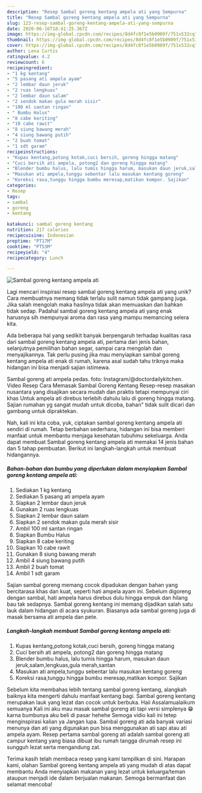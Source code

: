 ```yaml
---
description: "Resep Sambal goreng kentang ampela ati yang Sempurna"
title: "Resep Sambal goreng kentang ampela ati yang Sempurna"
slug: 123-resep-sambal-goreng-kentang-ampela-ati-yang-sempurna
date: 2020-06-16T18:41:25.367Z
image: https://img-global.cpcdn.com/recipes/8d4fc8f1e5b0909f/751x532cq70/sambal-goreng-kentang-ampela-ati-foto-resep-utama.jpg
thumbnail: https://img-global.cpcdn.com/recipes/8d4fc8f1e5b0909f/751x532cq70/sambal-goreng-kentang-ampela-ati-foto-resep-utama.jpg
cover: https://img-global.cpcdn.com/recipes/8d4fc8f1e5b0909f/751x532cq70/sambal-goreng-kentang-ampela-ati-foto-resep-utama.jpg
author: Lena Curtis
ratingvalue: 4.2
reviewcount: 6
recipeingredient:
- "1 kg kentang"
- "5 pasang ati ampela ayam"
- "2 lembar daun jeruk"
- "2 ruas lengkuas"
- "2 lembar daun salam"
- "2 sendok makan gula merah sisir"
- "100 ml santan ringan"
- " Bumbu Halus"
- "8 cabe keriting"
- "10 cabe rawit"
- "8 siung bawang merah"
- "4 siung bawang putih"
- "2 buah tomat"
- "1 sdt garam"
recipeinstructions:
- "Kupas kentang,potong kotak,cuci bersih, goreng hingga matang"
- "Cuci bersih ati ampela, potong2 dan goreng hingga matang"
- "Blender bumbu halus, lalu tumis hingga harum, masukan daun jeruk,salam,lengkuas,gula merah,santan"
- "Masukan ati ampela,tunggu sebentar lalu masukan kentang goreng"
- "Koreksi rasa,tunggu hingga bumbu meresap,matikan kompor. Sajikan"
categories:
- Resep
tags:
- sambal
- goreng
- kentang

katakunci: sambal goreng kentang 
nutrition: 217 calories
recipecuisine: Indonesian
preptime: "PT17M"
cooktime: "PT53M"
recipeyield: "4"
recipecategory: Lunch

---
```



![Sambal goreng kentang ampela ati](https://img-global.cpcdn.com/recipes/8d4fc8f1e5b0909f/751x532cq70/sambal-goreng-kentang-ampela-ati-foto-resep-utama.jpg)

Lagi mencari inspirasi resep sambal goreng kentang ampela ati yang unik? Cara membuatnya memang tidak terlalu sulit namun tidak gampang juga. Jika salah mengolah maka hasilnya tidak akan memuaskan dan bahkan tidak sedap. Padahal sambal goreng kentang ampela ati yang enak harusnya sih mempunyai aroma dan rasa yang mampu memancing selera kita.

Ada beberapa hal yang sedikit banyak berpengaruh terhadap kualitas rasa dari sambal goreng kentang ampela ati, pertama dari jenis bahan, selanjutnya pemilihan bahan segar, sampai cara mengolah dan menyajikannya. Tak perlu pusing jika mau menyiapkan sambal goreng kentang ampela ati enak di rumah, karena asal sudah tahu triknya maka hidangan ini bisa menjadi sajian istimewa.

Sambal goreng ati ampela pedas. foto: Instagram/@doctordailykitchen. Video Resep Cara Memasak Sambal Goreng Kentang Resep-resep masakan nusantara yang disajikan secara mudah dan praktis tetapi mempunyai ciri khas Untuk ampela ati direbus terlebih dahulu lalu di goreng hingga matang. Sajian rumahan yg sangat mudah untuk dicoba, bahan&#34; tidak sulit dicari dan gambang untuk dipraktekan.


Nah, kali ini kita coba, yuk, ciptakan sambal goreng kentang ampela ati sendiri di rumah. Tetap berbahan sederhana, hidangan ini bisa memberi manfaat untuk membantu menjaga kesehatan tubuhmu sekeluarga. Anda dapat membuat Sambal goreng kentang ampela ati memakai 14 jenis bahan dan 5 tahap pembuatan. Berikut ini langkah-langkah untuk membuat hidangannya.

<!--inarticleads1-->

##### Bahan-bahan dan bumbu yang diperlukan dalam menyiapkan Sambal goreng kentang ampela ati:

1. Sediakan 1 kg kentang
1. Sediakan 5 pasang ati ampela ayam
1. Siapkan 2 lembar daun jeruk
1. Gunakan 2 ruas lengkuas
1. Siapkan 2 lembar daun salam
1. Siapkan 2 sendok makan gula merah sisir
1. Ambil 100 ml santan ringan
1. Siapkan  Bumbu Halus
1. Siapkan 8 cabe keriting
1. Siapkan 10 cabe rawit
1. Gunakan 8 siung bawang merah
1. Ambil 4 siung bawang putih
1. Ambil 2 buah tomat
1. Ambil 1 sdt garam


Sajian sambal goreng memang cocok dipadukan dengan bahan yang bercitarasa khas dan kuat, seperti hati ampela ayam ini. Sebelum digoreng dengan sambal, hati ampela harus direbus dulu hingga empuk dan hilang bau tak sedapnya. Sambal goreng kentang ini memang dijadikan salah satu lauk dalam hidangan di acara syukuran. Biasanya ada sambal goreng juga di masak bersama ati ampela dan pete. 

<!--inarticleads2-->

##### Langkah-langkah membuat Sambal goreng kentang ampela ati:

1. Kupas kentang,potong kotak,cuci bersih, goreng hingga matang
1. Cuci bersih ati ampela, potong2 dan goreng hingga matang
1. Blender bumbu halus, lalu tumis hingga harum, masukan daun jeruk,salam,lengkuas,gula merah,santan
1. Masukan ati ampela,tunggu sebentar lalu masukan kentang goreng
1. Koreksi rasa,tunggu hingga bumbu meresap,matikan kompor. Sajikan


Sebelum kita membahas lebih tentang sambal goreng kentang, alangkah baiknya kita mengerti dahulu manfaat kentang bagi. Sambal goreng kentang merupakan lauk yang lezat dan cocok untuk berbuka. Haii Assalamualaikum semuanya Kali ini aku mau masak sambal goreng ati tapi versi simplenya 😁karna bumbunya aku beli di pasar hehehe Semoga vidio kali ini tetep menginspirasi kalian ya Jangan lupa. Sambal goreng ati ada banyak variasi menunya dan ati yang digunakan pun bisa menggunakan ati sapi atau ati ampela ayam. Resep pertama sambal goreng ati adalah sambal goreng ati campur kentang yang biasa dibuat ibu rumah tangga dirumah resep ini sungguh lezat serta mengandung zat. 

Terima kasih telah membaca resep yang kami tampilkan di sini. Harapan kami, olahan Sambal goreng kentang ampela ati yang mudah di atas dapat membantu Anda menyiapkan makanan yang lezat untuk keluarga/teman ataupun menjadi ide dalam berjualan makanan. Semoga bermanfaat dan selamat mencoba!
